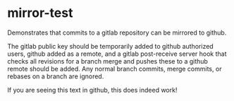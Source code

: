 # mirror-test

Demonstrates that commits to a gitlab repository can be mirrored to github.
<p>
The gitlab public key should be temporarily added to github authorized users,
github added as a remote, and a gitlab post-receive server hook that checks all 
revisions for a branch merge and pushes these to a github remote should be added.
Any normal branch commits, merge commits, or rebases on a branch are ignored.
</p>
<p>
If you are seeing this text in github, this does indeed work!
</p>